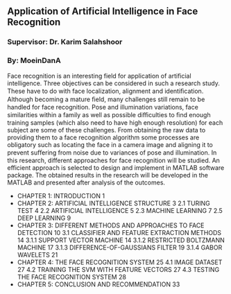 ## Application of Artificial Intelligence in Face Recognition ##

### Supervisor: Dr. Karim Salahshoor ###
### By: MoeinDanA ###

Face recognition is an interesting field for application of artificial intelligence. Three objectives can be considered in such a research study. These have to do with face localization, alignment and identiﬁcation. Although becoming a mature ﬁeld, many challenges still remain to be handled for face recognition. Pose and illumination variations, face similarities within a family as well as possible diﬃculties to ﬁnd enough training samples (which also need to have high enough resolution) for each subject are some of these challenges. From obtaining the raw data to providing them to a face recognition algorithm some processes are obligatory such as locating the face in a camera image and aligning it to prevent suﬀering from noise due to variances of pose and illumination.
In this research, different approaches for face recognition will be studied. An efficient approach is selected to design and implement in MATLAB software package. The obtained results in the research will be developed in the MATLAB and presented after analysis of the outcomes.

- CHAPTER 1: INTRODUCTION	1
- CHAPTER 2: ARTIFICIAL INTELLIGENCE STRUCTURE	3
2.1 TURING TEST	4
2.2 ARTIFICIAL INTELLIGENCE	5
2.3 MACHINE LEARNING	7
2.5 DEEP LEARNING	9
- CHAPTER 3: DIFFERENT METHODS AND APPROACHES TO FACE DETECTION	10
3.1 CLASSIFIER AND FEATURE EXTRACTION METHODS	14
3.1.1 SUPPORT VECTOR MACHINE	14
3.1.2 RESTRICTED BOLTZMANN MACHINE	17
3.1.3 DIFFERENCE-OF-GAUSSIANS FILTER	19
3.1.4 GABOR WAVELETS	21
- CHAPTER 4: THE FACE RECOGNITION SYSTEM	25
4.1 IMAGE DATASET	27
4.2 TRAINING THE SVM WITH FEATURE VECTORS	27
4.3 TESTING THE FACE RECOGNITION SYSTEM	28
- CHAPTER 5: CONCLUSION AND RECOMMENDATION	33

